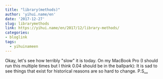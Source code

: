 ```yaml
---
title: "library(methods)"
author: 'yihui.name/en'
date: '2017-12-27'
slug: librarymethods
link: https://yihui.name/en/2017/12/library-methods/
categories:
- bloglink
tags:
  - yihuinameen
---
```


Okay, let's see how terribly "slow" it is today. On my MacBook Pro (I should run this multiple times but I think 0.04 should be in the ballpark): It is sad to see things that exist for historical reasons are so hard to change. P.S[... <i class="fas fa-external-link-alt"></i>](https://yihui.name/en/2017/12/library-methods/)

